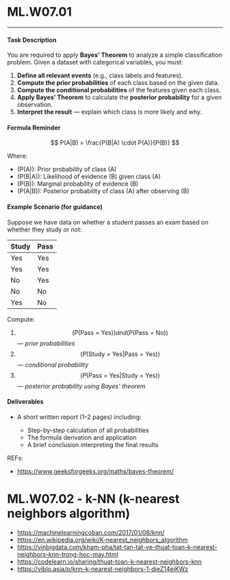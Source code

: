 
# ML.W07.01  

---

#### **Task Description**

You are required to apply **Bayes’ Theorem** to analyze a simple classification problem.
Given a dataset with categorical variables, you must:

1. **Define all relevant events** (e.g., class labels and features).
2. **Compute the prior probabilities** of each class based on the given data.
3. **Compute the conditional probabilities** of the features given each class.
4. **Apply Bayes’ Theorem** to calculate the **posterior probability** for a given observation.
5. **Interpret the result** — explain which class is more likely and why.

#### **Formula Reminder**

$$
P(A|B) = \frac{P(B|A) \cdot P(A)}{P(B)}
$$


Where:

* (P(A)): Prior probability of class (A)
* (P(B|A)): Likelihood of evidence (B) given class (A)
* (P(B)): Marginal probability of evidence (B)
* (P(A|B)): Posterior probability of class (A) after observing (B)

#### **Example Scenario (for guidance)**

Suppose we have data on whether a student passes an exam based on whether they study or not:

| Study | Pass |
| ----- | ---- |
| Yes   | Yes  |
| Yes   | Yes  |
| No    | Yes  |
| No    | No   |
| Yes   | No   |

Compute:

1. $$(P(\text{Pass = Yes})) and (P(\text{Pass = No}))$$ — *prior probabilities*
2. $$(P(\text{Study = Yes} | \text{Pass = Yes}))$$ — *conditional probability*
3. $$(P(\text{Pass = Yes} | \text{Study = Yes}))$$ — *posterior probability using Bayes’ theorem*

#### **Deliverables**

* A short written report (1–2 pages) including:

  * Step-by-step calculation of all probabilities
  * The formula derivation and application
  * A brief conclusion interpreting the final results

REFs:  
- https://www.geeksforgeeks.org/maths/bayes-theorem/

# ML.W07.02 - k-NN (k-nearest neighbors algorithm)
- https://machinelearningcoban.com/2017/01/08/knn/
- https://en.wikipedia.org/wiki/K-nearest_neighbors_algorithm
- https://vinbigdata.com/kham-pha/tat-tan-tat-ve-thuat-toan-k-nearest-neighbors-knn-trong-hoc-may.html
- https://codelearn.io/sharing/thuat-toan-k-nearest-neighbors-knn
- https://viblo.asia/p/knn-k-nearest-neighbors-1-djeZ14ejKWz
